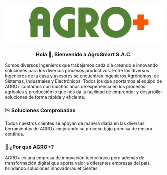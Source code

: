 <a href="#"><img src="https://github.com/agrosmartsac/.github/blob/main/img/logo_agromas.svg" alt="logo"/></a>

<h3 align="center">Hola 👋, Bienvenido a AgroSmart S.A.C.</h3>

Somos diversos Ingenieros que trabajamos cada día creando e innovando soluciones para los diversos procesos productivos.
Entre los diversos Ingenieros de la casa y asesores se encuentran Ingenieros Agrónomos, de Sistemas, Industriales y Electrónicos.
Todos los que aportamos al equipo de AGRO+ contamos con muchos años de experiencia en los procesos agrícolas y producción lo que nos da la facilidad de emprender y desarrollar soluciones de forma rápida y eficiente.

### 📉 Soluciones Comprobadas

Todos nuestros clientes se apoyan de manera diaria en las diversas herramientas de AGRO+ mejorando su proceso bajo premisa de mejora continua.

### 📲 ¿Por qué AGRO+?

AGRO+ es una empresa de innovación tecnológica pero además de transformación digital que aporta valor a diferentes empresas del país, brindando soluciones innovadoras eficientes.


